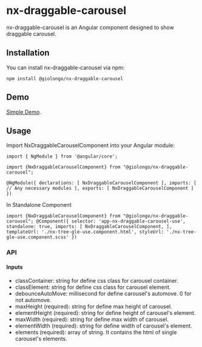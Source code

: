 # nx-draggable-carousel
nx-draggable-carousel is an Angular component designed to show draggable carousel.

## Installation
You can install nx-draggable-carousel via npm:

`npm install @giolongo/nx-draggable-carousel`

## Demo

[Simple Demo](https://giolongo.github.io/nx-libraries-demo/#/nx-draggable-carousel).

## Usage
Import NxDraggableCarouselComponent into your Angular module:

`import { NgModule } from '@angular/core';`

`import {NxDraggableCarouselComponent} from "@giolongo/nx-draggable-carousel";`

`@NgModule({
declarations: [
NxDraggableCarouselComponent
],
imports: [
// Any necessary modules
],
exports: [
NxDraggableCarouselComponent
]
})`

In Standalone Component

`
import {NxDraggableCarouselComponent} from "@giolongo/nx-draggable-carousel";
@Component({
selector: 'app-nx-draggable-carousel-use',
standalone: true,
imports: [
NxDraggableCarouselComponent,
],
templateUrl: './nx-tree-gle-use.component.html',
styleUrl: './nx-tree-gle-use.component.scss'
})
`

### API
#### Inputs
* classContainer: string for define css class for carousel container.
* classElement: string for define css class for carousel element.
* debounceAutoMove: millisecond for define carousel's automove. 0 for not automove.
* maxHeight (required): string for define max height of carousel.
* elementHeight (required): string for define height of carousel's element.
* maxWidth (required): string for define max width of carousel.
* elementWidth (required): string for define width of carousel's element.
* elements (required): array of string. It contains the html of single carousel's elements.
